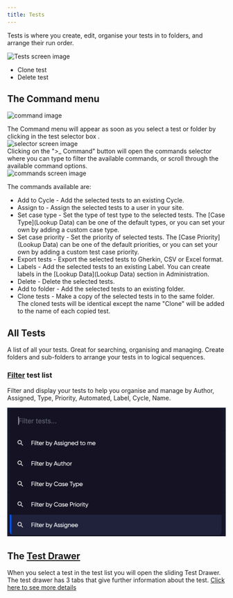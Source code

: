 ```yaml
---
title: Tests
---
```


Tests is where you create, edit, organise your tests in to folders, and arrange their run order. 

<div class="img-with-text">
    <img src="\img\Screens\tests.png" alt="Tests screen image" width="400"  class="center"/>
    <p></p> 
</div>

- Clone test
- Delete test

## The Command menu
<div class="img-with-text">
    <img src="\img\Screens\multi_command.png" alt="command image" width="400"  class="center"/>
    <p></p> 
</div>
The Command menu will appear as soon as you select a test or folder by clicking in the test selector box .


<div class="img-with-text">
    <img src="\img\Screens\selector.png" alt="selector screen image" width="300" /></div> 
Clicking on the ">_ Command" button will open the commands selector where you can type to filter the available commands, or scroll through the available command options.
<div class="img-with-text">
    <img src="\img\Screens\commands.png" alt="commands screen image" width="400"  class="center"/>
    <p></p> 
</div> 
The commands available are:

- Add to Cycle - Add the selected tests to an existing Cycle. 
- Assign to - Assign the selected tests to a user in your site. 
- Set case type - Set the type of test type to the selected tests. The [Case Type](Lookup Data) can be one of the default types, or you can set your own by adding a custom case type.  
- Set case priority - Set the priority of selected tests. The [Case Priority](Lookup Data) can be one of the default priorities, or you can set your own by adding a custom test case priority.
- Export tests - Export the selected tests to Gherkin, CSV or Excel format.
- Labels - Add the selected tests to an existing Label. You can create labels in the [Lookup Data](Lookup Data) section in Administration.
- Delete - Delete the selected tests.
- Add to folder - Add the selected tests to an existing folder.
- Clone tests - Make a copy of the selected tests in to the same folder. The cloned tests will be identical except the name "Clone" will be added to the name of each copied test.



## All Tests
A list of all your tests. Great for searching, organising and managing.
Create folders and sub-folders to arrange your tests in to logical sequences.

### [Filter](Filtering) test list
Filter and display your tests to help you organise and manage by Author, Assigned, Type, Priority, Automated, Label, Cycle, Name.

![img_12.png](img_12.png)


## The [Test Drawer](Test_Drawer)
When you select a test in the test list you will open the sliding Test Drawer.
The test drawer has 3 tabs that give further information about the test.
 [Click here to see more details](Test_Drawer)
